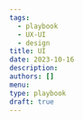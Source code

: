 ```yaml
---
tags:
  - playbook
  - UX-UI
  - design
title: UI
date: 2023-10-16
description:
authors: []
menu:
type: playbook
draft: true
---
```

